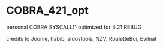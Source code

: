 # COBRA_421_opt
personal COBRA SYSCALL11 optimized for 4.21 REBUG

credits to Joonie, habib, aldostools, NZV, RouletteBoi, Evilnat
